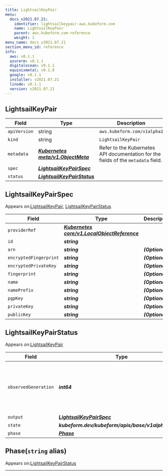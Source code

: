 ```yaml
---
title: LightsailKeyPair
menu:
  docs_v2021.07.21:
    identifier: lightsailkeypair-aws.kubeform.com
    name: LightsailKeyPair
    parent: aws.kubeform.com-reference
    weight: 1
menu_name: docs_v2021.07.21
section_menu_id: reference
info:
  aws: v0.1.1
  azurerm: v0.1.1
  digitalocean: v0.1.1
  equinixmetal: v0.1.0
  google: v0.1.1
  installer: v2021.07.21
  linode: v0.1.1
  version: v2021.07.21
---
```


## LightsailKeyPair
| Field | Type | Description |
| ------ | ----- | ----------- |
| `apiVersion` | string | `aws.kubeform.com/v1alpha1` |
|    `kind` | string | `LightsailKeyPair` |
| `metadata` | ***[Kubernetes meta/v1.ObjectMeta](https://v1-18.docs.kubernetes.io/docs/reference/generated/kubernetes-api/v1.18/#objectmeta-v1-meta)***|Refer to the Kubernetes API documentation for the fields of the `metadata` field.|
| `spec` | ***[LightsailKeyPairSpec](#lightsailkeypairspec)***||
| `status` | ***[LightsailKeyPairStatus](#lightsailkeypairstatus)***||
## LightsailKeyPairSpec

Appears on:[LightsailKeyPair](#lightsailkeypair), [LightsailKeyPairStatus](#lightsailkeypairstatus)

| Field | Type | Description |
| ------ | ----- | ----------- |
| `providerRef` | ***[Kubernetes core/v1.LocalObjectReference](https://v1-18.docs.kubernetes.io/docs/reference/generated/kubernetes-api/v1.18/#localobjectreference-v1-core)***||
| `id` | ***string***||
| `arn` | ***string***| ***(Optional)*** |
| `encryptedFingerprint` | ***string***| ***(Optional)*** |
| `encryptedPrivateKey` | ***string***| ***(Optional)*** |
| `fingerprint` | ***string***| ***(Optional)*** |
| `name` | ***string***| ***(Optional)*** |
| `namePrefix` | ***string***| ***(Optional)*** |
| `pgpKey` | ***string***| ***(Optional)*** |
| `privateKey` | ***string***| ***(Optional)*** |
| `publicKey` | ***string***| ***(Optional)*** |
## LightsailKeyPairStatus

Appears on:[LightsailKeyPair](#lightsailkeypair)

| Field | Type | Description |
| ------ | ----- | ----------- |
| `observedGeneration` | ***int64***| ***(Optional)*** Resource generation, which is updated on mutation by the API Server.|
| `output` | ***[LightsailKeyPairSpec](#lightsailkeypairspec)***| ***(Optional)*** |
| `state` | ***kubeform.dev/kubeform/apis/base/v1alpha1.State***| ***(Optional)*** |
| `phase` | ***[Phase](#phase)***| ***(Optional)*** |
## Phase(`string` alias)

Appears on:[LightsailKeyPairStatus](#lightsailkeypairstatus)

---
